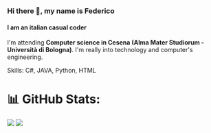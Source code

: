 ### Hi there 👋, my name is Federico


<!--
**Federaffo/Federaffo** is a ✨ _special_ ✨ repository because its `README.md` (this file) appears on your GitHub profile.

Here are some ideas to get you started:

- 🔭 I’m currently working on ...
- 🌱 I’m currently learning ...
- 👯 I’m looking to collaborate on ...
- 🤔 I’m looking for help with ...
- 💬 Ask me about ...
- 📫 How to reach me: ...
- 😄 Pronouns: ...
- ⚡ Fun fact: ...
-->


#### I am an italian casual coder

I'm attending **Computer science in Cesena (Alma Mater Studiorum - Università di Bologna)**. 
I'm really into technology and computer's engineering. 

Skills: C#, JAVA, Python, HTML

<!--
![Federaffo's Stats](https://github-readme-stats.vercel.app/api?username=Federaffo&theme=dracula&show_icons=true&hide_border=false&count_private=true)
![Federaffo's Streak](https://github-readme-streak-stats.herokuapp.com/?user=Federaffo&theme=dracula&hide_border=false)
![Federaffo's Top Languages](https://github-readme-stats.vercel.app/api/top-langs/?username=Federaffo&theme=dracula&show_icons=true&hide_border=false&layout=compact)
-->

# 📊 GitHub Stats:
![](https://github-readme-stats.vercel.app/api?username=Federaffo&theme=dark&hide_border=true&include_all_commits=false&count_private=true)
![](https://github-readme-streak-stats.herokuapp.com/?user=Federaffo&theme=dark&hide_border=true)
